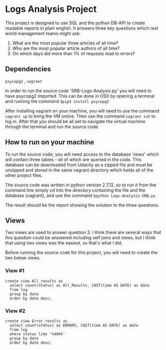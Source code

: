 # Logs Analysis Project

This project is designed to use SQL and the python DB-API to create readable reports in plain english. It answers three key questions which real world management teams might ask:

1. What are the most popular three articles of all time?
2. Who are the most popular article authors of all time?
3. On which days did more than 1% of requests lead to errors?

## Dependencies

`psycopg2` ,
`vagrant`

In order to run the source code 'SRB-Logs-Analysis.py' you will need to have psycopg2 imported. This can be done in OSX by opening a terminal and running the command `$pip3 install psycopg2`

After installing vagrant on your machine, you will need to use the command `vagrant up` to bring the VM online. Then use the command `vagrant ssh` to log in. After that you should be all set to
navigate the virtual machine through the terminal and run the source code.

## How to run on your machine

To run the source code, you will need access to the database 'news' which will contain three tables - all of which are queried in the code. This database can be downloaded from Udacity as a zipped file and must be unzipped and stored in the same vagrant directory which holds all of the other project files.

The source code was written in python version 2.7.12, so to run it from the command line simply cd into the directory containing the file and the database (vagrant), and use the command `$python Logs-Analysis-SRB.py`

The result should be the report showing the solution to the three questions.

## Views

Two views are used to answer question 3. I think there are several ways that this question could be answered including self joins and views, but I think that using two views was the easiest, so that's what I did.

Before running the source code for this project, you will need to create the two below views.

### View #1

```
create view All_results as
  select count(status) as All_Results, CAST(time AS DATE) as date
  from log
  group by date
  order by date desc;
  ```
### View #2

```
create view Error_results as
  select count(status) as ERRORS, CAST(time AS DATE) as date
  from log
  where status like '%404%'
  group by date
  order by date desc;
  ```
